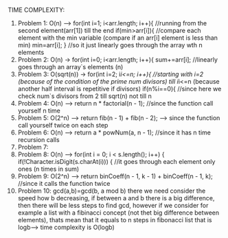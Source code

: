 TIME COMPLEXITY:
1) Problem 1: O(n)  --> for(int i=1; i<arr.length; i++){ //running from the second element(arr[1]) till the end
            if(min>arr[i]){ //compare each element with the min variable (compare if an arr[i] element is less than min)
                min=arr[i]; 
            } //so it just linearly goes through the array wth n elements
2) Problem 2: O(n) ->  for(int i=0; i<arr.length; i++){
                         sum+=arr[i]; //linearly goes through an array`s elements (n)
3) Problem 3: O(sqrt(n)) ->  for(int i=2; i*i<=n; i++){ //starting with i=2 (because of the condition of the prime num divisors) till i*i<=n (because another half interval is repetitive if divisors)
            if(n%i==0){ //since here we check num`s divisors from 2 till sqrt(n) not till n 
4) Problem 4: O(n) --> return n * factorial(n - 1); //since the function call yourself n time  
5) Problem 5: O(2^n) --> return fib(n - 1) + fib(n - 2); --> since the function call yourself twice on each step  
6) Problem 6: O(n) --> return a * powNum(a, n - 1); //since it has n time recursion calls  
7) Problem 7: 
8) Problem 8: O(n) --> for(int i = 0; i < s.length(); i++) {   
   if(!Character.isDigit(s.charAt(i))) { //it goes through each element only ones (n times in sum)  
9) Problem 9: O(2^n) --> return binCoeff(n - 1, k - 1) + binCoeff(n - 1, k); //since it calls the function twice  
10) Problem 10: gcd(a,b)=gcd(b, a mod b) there we need consider the speed how b decreasing, if between a and b there is a big difference, then there will be less steps to find gcd, however if we consider for example a list with a fibinacci concept (not thet big difference between elements), thats mean that it equals to n steps in fibonacci list that is logb--> time complexity is O(logb)  
